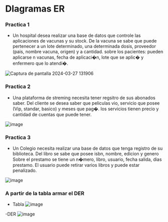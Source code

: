 ﻿# DIagramas ER

 ### Practica 1
 - Un hospital desea realizar una base de datos que controle las aplicaciones de vacunas y su stock.
De la vacuna se sabe que puede pertenecer a un lote determinado, una determinada dosis, proveedor (pais, nombre vacuna, origen) y a cantidad.
sobre los pacientes: pueden aplicarse n vacunas,  fecha de aplicaci�n, lote que se aplic� y enfermero que lo atendi�.
 
![Captura de pantalla 2024-03-27 131906](https://github.com/monick96/Diagramas_ER/assets/98364643/d083b7fe-abc6-4e86-8414-2773eada9f1f)

### Practica 2
- Una plataforma de streming  necesita tener regsitro de sus abonados saber. 
Del cliente se desea saber que peliculas vio, servicio que posee (Vip, standar, basico) y meses que pag�.
los servicios tienen precio y cantidad de cuentas que puede tener.

![image](https://github.com/monick96/Diagramas_ER/assets/98364643/80165ee7-bc94-45f8-bedf-d1605d36eb52)

### Practica 3
- Un Colegio necesita realizar una base de datos que tenga registro de su biblioteca.
Del libro se sabe que posee isbn, nombre, edicion y genero
Sobre el prestamo  se tiene un n�mero, libro, usuario, fecha salida, dias prestamo.
El usuario puede retirar varios libros y puede estar penalizado.

![image](https://github.com/monick96/Diagramas_ER/assets/98364643/f4d1a67c-05a3-44a9-b388-8accf1939513)

### A partir de la tabla armar el DER
- Tabla
  ![image](https://github.com/monick96/Diagramas_ER/assets/98364643/8073a708-125b-4891-b597-c662b30fee35)

-DER
![image](https://github.com/monick96/Diagramas_ER/assets/98364643/b2374a30-014c-4d48-a5a4-565953e737f5)




